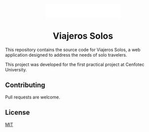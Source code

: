 <p align="center">
        <img src="https://raw.githubusercontent.com/cenfotec-codexpress/branding/main/logo-white.png" alt="Logo de Viajeros Solos">
</p>
<h1 align="center">Viajeros Solos</h1>

This repository contains the source code for Viajeros Solos, a web application designed to address the needs of solo travelers.

This project was developed for the first practical project at Cenfotec University.

## Contributing

Pull requests are welcome.

## License

[MIT](https://opensource.org/licenses/MIT)
